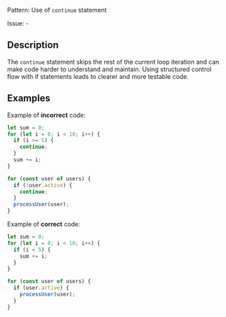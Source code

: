 Pattern: Use of `continue` statement

Issue: -

## Description

The `continue` statement skips the rest of the current loop iteration and can make code harder to understand and maintain. Using structured control flow with if statements leads to clearer and more testable code.

## Examples

Example of **incorrect** code:
```javascript
let sum = 0;
for (let i = 0; i < 10; i++) {
  if (i >= 5) {
    continue;
  }
  sum += i;
}

for (const user of users) {
  if (!user.active) {
    continue;
  }
  processUser(user);
}
```

Example of **correct** code:
```javascript
let sum = 0;
for (let i = 0; i < 10; i++) {
  if (i < 5) {
    sum += i;
  }
}

for (const user of users) {
  if (user.active) {
    processUser(user);
  }
}
```